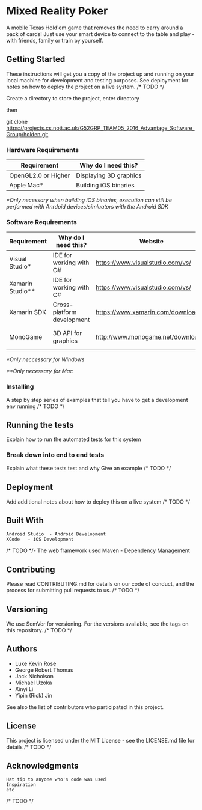 # Mixed Reality Poker

A mobile Texas Hold'em game that removes the need to carry around a pack of cards! Just use your smart device to connect to the table and play - with friends, family or train by yourself.
## Getting Started

These instructions will get you a copy of the project up and running on your local machine for development and testing purposes. See deployment for notes on how to deploy the project on a live system.
/* TODO */

Create a directory to store the project, enter directory

then


git clone https://projects.cs.nott.ac.uk/G52GRP_TEAM05_2016_Advantage_Software_Group/holden.git

### Hardware Requirements
| Requirement | Why do I need this? |
|-------------|---------------------|
|OpenGL2.0 or Higher|Displaying 3D graphics|
|Apple Mac*|Building iOS binaries|

_*Only necessary when building iOS binaries, execution can still be performed with Anrdoid devices/simluators with the Android SDK_
### Software Requirements
| Requirement | Why do I need this? | Website | Operating System |
|-------------|---------------------|---------|------------------|
|Visual Studio*|IDE for working with C#|https://www.visualstudio.com/vs/| Windows |
|Xamarin Studio**|IDE for working with C#|https://www.visualstudio.com/vs/| Mac |
|Xamarin SDK|Cross-platform development| https://www.xamarin.com/download | Windows, Mac|
|MonoGame|3D API for graphics|http://www.monogame.net/downloads/| Windows, Mac, Linux |

_*Only neccessary for Windows_


_**Only necessary for Mac_

### Installing
A step by step series of examples that tell you have to get a development env running
/* TODO */

## Running the tests

Explain how to run the automated tests for this system
### Break down into end to end tests
Explain what these tests test and why
Give an example
/* TODO */

## Deployment
Add additional notes about how to deploy this on a live system
/* TODO */

## Built With

    Android Studio	- Android Development
    XCode	- iOS Development
/* TODO */- The web framework used
    Maven - Dependency Management

## Contributing

Please read CONTRIBUTING.md for details on our code of conduct, and the process for submitting pull requests to us.
/* TODO */

## Versioning

We use SemVer for versioning. For the versions available, see the tags on this repository.
/* TODO */

## Authors
* Luke Kevin Rose
* George Robert Thomas
* Jack Nicholson
* Michael Uzoka
* Xinyi Li
* Yipin (Rick) Jin

See also the list of contributors who participated in this project.
## License
This project is licensed under the MIT License - see the LICENSE.md file for details
/* TODO */

## Acknowledgments
    Hat tip to anyone who's code was used
    Inspiration
    etc
/* TODO */

